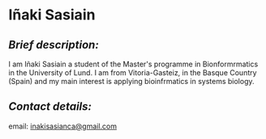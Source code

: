 # **Iñaki Sasiain**

## *Brief description:*

I am Iñaki Sasiain a student of the Master's programme in Bionformrmatics in the University of Lund. I am from Vitoria-Gasteiz, in the Basque Country (Spain) and my main interest is applying bioinfrmatics in systems biology.

## *Contact details:*

email: inakisasianca@gmail.com
